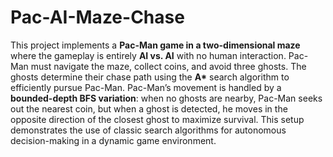 # Pac-AI-Maze-Chase
This project implements a **Pac-Man game in a two-dimensional maze** where the gameplay is entirely **AI vs. AI** with no human interaction.
Pac-Man must navigate the maze, collect coins, and avoid three ghosts. The ghosts determine their chase path using the **A\*** search algorithm to efficiently pursue Pac-Man.
Pac-Man’s movement is handled by a **bounded-depth BFS variation**: when no ghosts are nearby, Pac-Man seeks out the nearest coin, but when a ghost is detected, he moves in the opposite direction of the closest ghost to maximize survival. This setup demonstrates the use of classic search algorithms for autonomous decision-making in a dynamic game environment.
